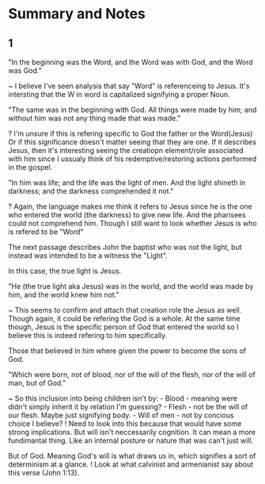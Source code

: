 


# Summary and Notes


## 1


"In the beginning was the Word, 
and the Word was with God, 
and the Word was God."

~  I believe I've seen analysis that say "Word" is referenceing to Jesus.
It's intersting that the W in word is capitalized signifying a proper Noun.


"The same was in the beginning with God.
All things were made by him; and without him was not any thing made that was made."

? I'm unsure if this is refering specific to God the father or the Word(Jesus)
Or if this significance doesn't matter seeing that they are one.
If it describes Jesus, then it's interesting seeing the creatiopn element/role 
associated with him since I ussualy think of his redemptive/restoring actions 
performed in the gospel.

"In him was life; and the life was the light of men.
And the light shineth in darkness; and the darkness comprehended it not."

? Again, the language makes me think it refers to Jesus since he is the one 
who  entered the world (the darkness) to give new life.
And the pharisees could not comprehend him.
Though I still want to look whether Jesus is who is refered to be "Word"



The next passage describes John the baptist who was not the light,
but instead was intended to be a witness the "Light".

In this case, the true light is Jesus.


"He (the true light aka Jesus) was in the world, 
and the world was made by him, 
and the world knew him not."

~ This seems to confirm and attach that creation role the Jesus as well.
Though again, it could be refering the God is a whole. 
At the same time though, Jesus is the specific person of God that entered the world
so I believe this is indeed refering to him specifically.


Those that believed in him where given the power to become 
the sons of God.

"Which were born, not of blood, nor of the will of the flesh, 
nor of the will of man, but of God."


~ So this inclusion into being children isn't by:
    - Blood - meaning were didn't simply inherit it by relation I'm guessing?
    - Flesh - not be the will of our flesh. Maybe just signifying body.
    - Will of men - not by concious choice I believe?
    ! Need to look into this because that would have some strong implications.
    But will isn't neccessarily cognition. It can mean a more fundimantal thing.
    Like an internal posture or nature that was can't just will.

But of God. Meaning God's will is what draws us in, which signifies a sort of 
determinism at a glance. 
! Look at what calvinist and armenianist say about this verse (John 1:13).





